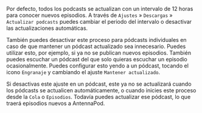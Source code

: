 Por defecto, todos los podcasts se actualizan con un intervalo de 12 horas para conocer nuevos episodios. A través de `Ajustes` » `Descargas` » `Actualizar podcasts` puedes cambiar el periodo del intervalo o desactivar las actualizaciones automáticas.

También puedes desactivar este proceso para pódcasts individuales en caso de que mantener un pódcast actualizado sea innecesario. Puedes utilizar esto, por ejemplo, si ya no se publican nuevos episodios. También puedes escuchar un pódcast del que solo quieras escuchar un episodio ocasionalmente. Puedes configurar esto yendo a un pódcast, tocando el icono `Engranaje` y cambiando el ajuste `Mantener actualizado`.

Si desactivas este ajuste en un pódcast, este ya no se actualizará cuando los pódcasts se actualicen automáticamente, o cuando inicies este proceso desde la `Cola` o `Episodios`. Todavía puedes actualizar ese pódcast, lo que traerá episodios nuevos a AntennaPod.
